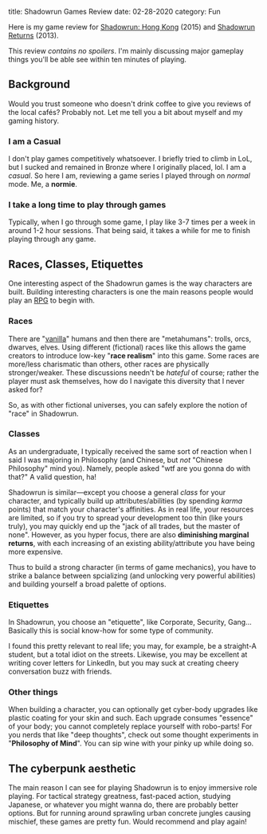 title: Shadowrun Games Review
date: 02-28-2020
category: Fun

Here is my game review for [Shadowrun: Hong
Kong](https://store.steampowered.com/app/346940/Shadowrun_Hong_Kong__Extended_Edition/)
(2015) and [Shadowrun
Returns](https://store.steampowered.com/app/234650/Shadowrun_Returns/)
(2013).

This review *contains no spoilers*. I'm mainly discussing major
gameplay things you'll be able see within ten minutes of playing.


Background
----------

Would you trust someone who doesn't drink coffee to give you reviews
of the local cafés? Probably not. Let me tell you a bit about myself
and my gaming history.

### I am a Casual

I don't play games competitively whatsoever. I briefly tried to climb
in LoL, but I sucked and remained in Bronze where I originally placed,
lol. I am a *casual*. So here I am, reviewing a game series I played
through on *normal* mode. Me, a **normie**.

### I take a long time to play through games

Typically, when I go through some game, I play like 3-7 times per a
week in around 1-2 hour sessions. That being said, it takes a while
for me to finish playing through any game.


Races, Classes, Etiquettes
--------------------------

One interesting aspect of the Shadowrun games is the way characters
are built. Building interesting characters is one the main reasons
people would play an
[RPG](https://en.wikipedia.org/wiki/Role-playing_game) to begin with.

### Races

There are "[vanilla](https://en.wikipedia.org/wiki/Vanilla_software)"
humans and then there are "metahumans": trolls, orcs, dwarves, elves.
Using different (fictional) races like this allows the game creators
to introduce low-key "__race realism__" into this game. Some races are
more/less charismatic than others, other races are physically
stronger/weaker. These discussions needn't be *hateful* of course;
rather the player must ask themselves, how do I navigate this
diversity that I never asked for?

So, as with other fictional universes, you can safely explore the
notion of "race" in Shadowrun.

### Classes

As an undergraduate, I typically received the same sort of reaction
when I said I was majoring in Philosophy (and Chinese, but *not*
"Chinese Philosophy" mind you). Namely, people asked "wtf are you
gonna do with that?" A valid question, ha!

Shadowrun is similar&mdash;except you choose a general *class* for
your character, and typically build up attributes/abilities (by
spending *karma* points) that match your character's affinities. As in
real life, your resources are limited, so if you try to spread your
development too thin (like yours truly), you may quickly end up the
"jack of all trades, but the master of none". However, as you hyper
focus, there are also **diminishing marginal returns**, with each
increasing of an existing ability/attribute you have being more
expensive.

Thus to build a strong character (in terms of game mechanics), you
have to strike a balance between spcializing (and unlocking very
powerful abilities) and building yourself a broad palette of options.

### Etiquettes

In Shadowrun, you choose an "etiquette", like Corporate, Security,
Gang... Basically this is social know-how for some type of community.

I found this pretty relevant to real life; you may, for example, be a
straight-A student, but a total idiot on the streets. Likewise, you
may be excellent at writing cover letters for LinkedIn, but you may
suck at creating cheery conversation buzz with friends.

### Other things

When building a character, you can optionally get cyber-body upgrades
like plastic coating for your skin and such. Each upgrade consumes
"essence" of your body; you cannot completely replace yourself with
robo-parts! For you nerds that like "deep thoughts", check out some
thought experiments in "**Philosophy of Mind**". You can sip wine with
your pinky up while doing so.

The cyberpunk aesthetic
-----------------------

The main reason I can see for playing Shadowrun is to enjoy immersive
role playing. For tactical strategy greatness, fast-paced action,
studying Japanese, or whatever you might wanna do, there are probably
better options. But for running around sprawling urban concrete
jungles causing mischief, these games are pretty fun. Would recommend
and play again!
